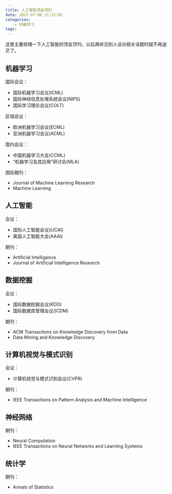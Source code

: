```yaml
---
title: 人工智能顶会顶刊
date: 2025-07-08 21:22:01
categories:
    - 机器学习
tags:
---
```


这里主要梳理一下人工智能的顶会顶刊，以后再听见别人谈论相关话题时就不再迷茫了。

<!-- more -->

## 机器学习

国际会议：

- 国际机器学习会议(ICML)
- 国际神经信息处理系统会议(NIPS)
- 国际学习理论会议(COLT)

区域会议：

- 欧洲机器学习会议(ECML)
- 亚洲机器学习会议(ACML)

国内会议：

- 中国机器学习大会(CCML)
- “机器学习及其应用”研讨会(MLA)

国际期刊：

- Journal of Machine Learning Research
- Machine Learning

## 人工智能

会议：

- 国际人工智能会议(IJCAI)
- 美国人工智能大会(AAAI)

期刊：

- Artificial Intelligence
- Journal of Artificial Intelligence Research

## 数据挖掘

会议：

- 国际数据挖掘会议(KDD)
- 国际数据库管理会议(ICDM)

期刊：

- ACM Transactions on Knowledge Discovery from Data
- Data Mining and Knowledge Discovery

## 计算机视觉与模式识别

会议：

- 计算机视觉与模式识别会议(CVPR)

期刊：

- IEEE Transactions on Pattern Analysis and Machine Intelligence

## 神经网络

期刊：

- Neural Computation
- IEEE Transactions on Neural Networks and Learning Systems

## 统计学

期刊：

- Annals of Statistics
